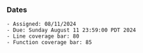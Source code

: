 ### Dates

    - Assigned: 08/11/2024
    - Due: Sunday August 11 23:59:00 PDT 2024
    - Line coverage bar: 80
    - Function coverage bar: 85
